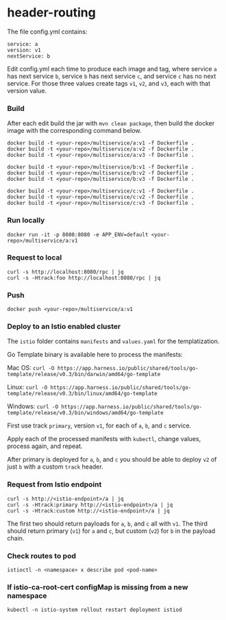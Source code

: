 # header-routing


The file config.yml contains:
```
service: a
version: v1
nextService: b
```

Edit config.yml each time to produce each image and tag, where service `a` has next service `b`, service `b` has next service `c`, and service `c` has no next service. For those three values create tags `v1`, `v2`, and `v3`, each with that version value.

### Build
After each edit build the jar with `mvn clean package`, then build the docker image with the corresponding command below.

```
docker build -t <your-repo>/multiservice/a:v1 -f Dockerfile .
docker build -t <your-repo>/multiservice/a:v2 -f Dockerfile .
docker build -t <your-repo>/multiservice/a:v3 -f Dockerfile .

docker build -t <your-repo>/multiservice/b:v1 -f Dockerfile .
docker build -t <your-repo>/multiservice/b:v2 -f Dockerfile .
docker build -t <your-repo>/multiservice/b:v3 -f Dockerfile .

docker build -t <your-repo>/multiservice/c:v1 -f Dockerfile .
docker build -t <your-repo>/multiservice/c:v2 -f Dockerfile .
docker build -t <your-repo>/multiservice/c:v3 -f Dockerfile .
```

### Run locally 
```
docker run -it -p 8080:8080 -e APP_ENV=default <your-repo>/multiservice/a:v1
```

### Request to local
```
curl -s http://localhost:8080/rpc | jq
curl -s -Htrack:foo http://localhost:8080/rpc | jq
```

### Push
```
docker push <your-repo>/multiservice/a:v1
```

### Deploy to an Istio enabled cluster
The `istio` folder contains `manifests` and `values.yaml` for the templatization.

Go Template binary is available here to process the manifests:

Mac OS: `curl -O https://app.harness.io/public/shared/tools/go-template/release/v0.3/bin/darwin/amd64/go-template`

Linux: `curl -O https://app.harness.io/public/shared/tools/go-template/release/v0.3/bin/linux/amd64/go-template`

Windows: `curl -O https://app.harness.io/public/shared/tools/go-template/release/v0.3/bin/windows/amd64/go-template`

First use track `primary`, version `v1`, for each of `a`, `b`, and `c` service.

Apply each of the processed manifests with `kubectl`, change values, process again, and repeat.

After primary is deployed for `a`, `b`, and `c` you should be able to deploy `v2` of just `b` with a custom `track` header.

### Request from Istio endpoint

```
curl -s http://<istio-endpoint>/a | jq
curl -s -Htrack:primary http://<istio-endpoint>/a | jq
curl -s -Htrack:custom http://<istio-endpoint>/a | jq
```

The first two should return payloads for `a`, `b`, and `c` all with `v1`.
The third should return primary (`v1`) for `a` and `c`, but custom (`v2`) for `b` in the payload chain.

### Check routes to pod

```
istioctl -n <namespace> x describe pod <pod-name>
```

### If istio-ca-root-cert configMap is missing from a new namespace

```
kubectl -n istio-system rollout restart deployment istiod
```
